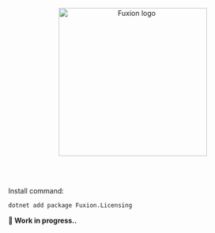 <br/><br/>
<p align="center">
  <image src="https://raw.githubusercontent.com/osjimenez/Fuxion/refs/heads/main/res/logo/Assets/full_light.svg" alt="Fuxion logo" width="300px">
</p>
<br/><br/>

Install command:
```bash
dotnet add package Fuxion.Licensing
```

**🔨 Work in progress..**